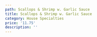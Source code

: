 ```yaml
---
path: Scallops & Shrimp w. Garlic Sauce
title: Scallops & Shrimp w. Garlic Sauce
category: House Specialties
price: '11.75'
description: ''
---
```


